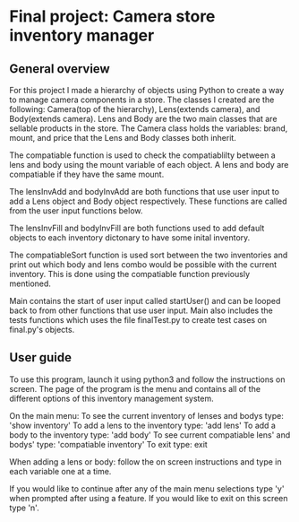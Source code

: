 # Final project: Camera store inventory manager
## General overview
For this project I made a hierarchy of objects using Python to create a way to manage camera components in a store. The classes I created are the following: Camera(top of the hierarchy), Lens(extends camera), and Body(extends camera). Lens and Body are the two main classes that are sellable products in the store. The Camera class holds the variables: brand, mount, and price that the Lens and Body classes both inherit.

The compatiable function is used to check the compatiablilty between a lens and body using the mount variable of each object. A lens and body are compatiable if they have the same mount.

The lensInvAdd and bodyInvAdd are both functions that use user input to add a Lens object and Body object respectively. These functions are called from the user input functions below.

The lensInvFill and bodyInvFill are both functions used to add default objects to each inventory dictonary to have some inital inventory.

The compatiableSort function is used sort between the two inventories and print out which body and lens combo would be possible with the current inventory. This is done using the compatiable function previously mentioned.

Main contains the start of user input called startUser() and can be looped back to from other functions that use user input. Main also includes the tests functions which uses the file finalTest.py to create test cases on final.py's objects.

## User guide

To use this program, launch it using python3 and follow the instructions on screen. The page of the program is the menu and contains all of the different options of this inventory management system. 

On the main menu:
To see the current inventory of lenses and bodys type: 'show inventory'
To add a lens to the inventory type: 'add lens'
To add a body to the inventory type: 'add body'
To see current compatiable lens' and bodys' type: 'compatiable inventory'
To exit type: exit

When adding a lens or body: follow the on screen instructions and type in each variable one at a time.

If you would like to continue after any of the main menu selections type 'y' when prompted after using a feature. If you would like to exit on this screen type 'n'.